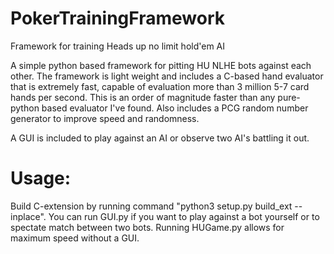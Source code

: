 # PokerTrainingFramework
Framework for training Heads up no limit hold'em AI

A simple python based framework for pitting HU NLHE bots against each other.
The framework is light weight and includes a C-based hand evaluator that is extremely fast, capable of evaluation more than 3 million 5-7 card hands per second. This is an order of magnitude faster than any pure-python based evaluator I've found. Also includes a PCG random number generator to improve speed and randomness.

A GUI is included to play against an AI or observe two AI's battling it out.

# Usage:
Build C-extension by running command "python3 setup.py build_ext --inplace".
You can run GUI.py if you want to play against a bot yourself or to spectate match between two bots.
Running HUGame.py allows for maximum speed without a GUI.
